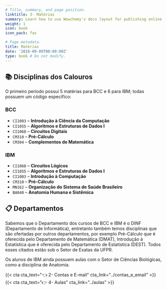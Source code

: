 ```yaml
---
# Title, summary, and page position.
linktitle: 3- Matérias
summary: Learn how to use Wowchemy's docs layout for publishing online courses, software documentation, and tutorials.
weight: 1
icon: book
icon_pack: fas

# Page metadata.
title: Matérias
date: '2018-09-09T00:00:00Z'
type: book # Do not modify.
---
```


## 📚 Disciplinas dos Calouros

O primeiro período possui 5 matérias para BCC e 6 para IBM; todas possuem um código específico:

### BCC

* `CI1003` – **Introdução à Ciência da Computação**
* `CI1055` – **Algoritmos e Estruturas de Dados I**
* `CI1068` – **Circuitos Digitais**
* `CM310` – **Pré-Cálculo**
* `CM304` – **Complementos de Matemática**

### IBM

* `CI1068` – **Circuitos Lógicos**
* `CI1055` – **Algoritmos e Estruturas de Dados I**
* `CI1003` – **Introdução à Computação**
* `CM310` – **Pré-Cálculo**
* `MN162` – **Organização do Sistema de Saúde Brasileiro**
* `BA040` – **Anatomia Humana e Sistêmica**

## 📋 Departamentos

Sabemos que o Departamento dos cursos de BCC e IBM é o DINF (Departamento de Informática), entretanto também temos disciplinas que são ofertadas por outros departamentos, por exemplo Pré-Cálculo que é oferecida pelo Departamento de Matemática (DMAT), Introdução à Estatística que é oferecida pelo Departamento de Estatística (DEST). Todos esses citados estão sob o Setor de Exatas da UFPR.

Os alunos de IBM ainda possuem aulas com o Setor de Ciências Biológicas, como a disciplina de Anatomia.

{{< cta cta_text="👈 2- Contas e E-mail" cta_link="../contas_e_email" >}}
{{< cta cta_text="👉 4- Aulas" cta_link="../aulas" >}}
